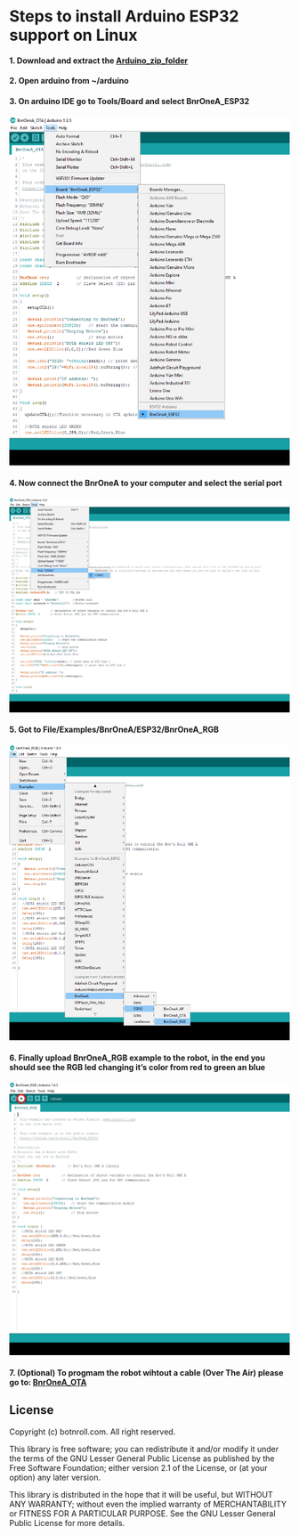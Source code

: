 # Steps to install Arduino ESP32 support on Linux
#### 1. Download and extract the [Arduino_zip_folder](http://www.roboparty.org/ArduinoESP32.exe)
#### 2. Open arduino from ~/arduino 

#### 3. On arduino IDE go to Tools/Board and select BnrOneA_ESP32
![Board Select](https://github.com/botnroll/BnrOneA_ESP32/blob/master/Installation/Resources/images/board.png "Board Select")

#### 4. Now connect the BnrOneA to your computer and select the serial port
![Port](https://github.com/botnroll/BnrOneA_ESP32/blob/master/Installation/Resources/images/SerialPort.png "Port")

#### 5. Got to File/Examples/BnrOneA/ESP32/BnrOneA_RGB
![RGB](https://github.com/botnroll/BnrOneA_ESP32/blob/master/Installation/Resources/images/RGB.png "RGB")

#### 6. Finally upload BnrOneA_RGB example to the robot, in the end you should see the RGB led changing it’s color from red to green an blue
![Upload](https://github.com/botnroll/BnrOneA_ESP32/blob/master/Installation/Resources/images/Upload.png "Upload")

#### 7. (Optional) To progmam the robot wihtout a cable (Over The Air) please go to: [BnrOneA_OTA](https://github.com/botnroll/BnrOneA_ESP32/tree/master/BnrOneA/examples/ESP32/BnrOneA_OTA)

## License 

Copyright (c) botnroll.com. All right reserved.

This library is free software; you can redistribute it and/or
modify it under the terms of the GNU Lesser General Public
License as published by the Free Software Foundation; either
version 2.1 of the License, or (at your option) any later version.

This library is distributed in the hope that it will be useful,
but WITHOUT ANY WARRANTY; without even the implied warranty of
MERCHANTABILITY or FITNESS FOR A PARTICULAR PURPOSE. See the GNU
Lesser General Public License for more details.
